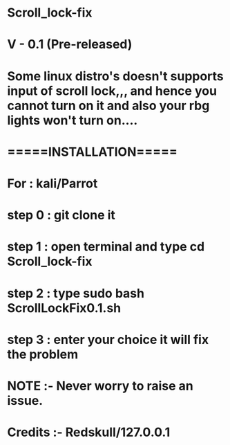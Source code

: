 # Scroll_lock-fix

# V - 0.1 (Pre-released)

# Some linux distro's doesn't supports input of scroll lock,,, and hence you cannot turn on it and also your rbg lights won't turn on.... 

# =====INSTALLATION=====



# For : kali/Parrot



# step 0 : git clone it



# step 1 : open terminal and type   cd Scroll_lock-fix


# step 2 : type   sudo bash ScrollLockFix0.1.sh


# step 3 : enter your choice it will fix the problem


# NOTE :- Never worry to raise an issue.


# Credits :- Redskull/127.0.0.1
